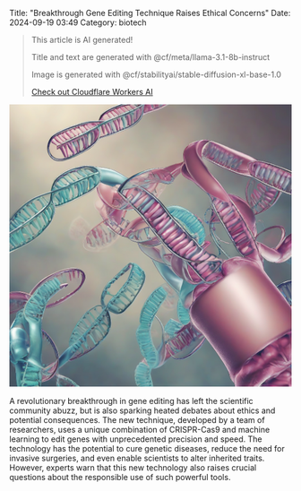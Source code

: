 Title: "Breakthrough Gene Editing Technique Raises Ethical Concerns"
Date: 2024-09-19 03:49
Category: biotech

> This article is AI generated!
> 
> Title and text are generated with @cf/meta/llama-3.1-8b-instruct
> 
> Image is generated with @cf/stabilityai/stable-diffusion-xl-base-1.0
> 
> [Check out Cloudflare Workers AI](https://developers.cloudflare.com/workers-ai/models/)


![Alt Text](images/2024-09-19-breakthrough-gene-editing-technique-raises-ethical-concerns.png)

A revolutionary breakthrough in gene editing has left the scientific community abuzz, but is also sparking heated debates about ethics and potential consequences. The new technique, developed by a team of researchers, uses a unique combination of CRISPR-Cas9 and machine learning to edit genes with unprecedented precision and speed. The technology has the potential to cure genetic diseases, reduce the need for invasive surgeries, and even enable scientists to alter inherited traits. However, experts warn that this new technology also raises crucial questions about the responsible use of such powerful tools.